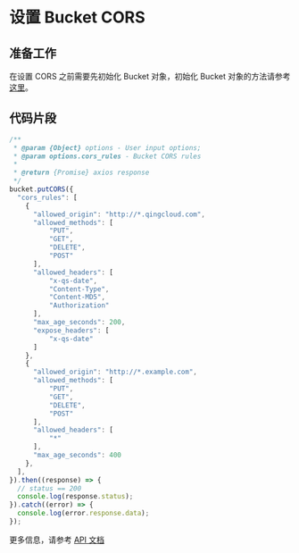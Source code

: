 # 设置 Bucket CORS

## 准备工作

在设置 CORS 之前需要先初始化 Bucket 对象，初始化 Bucket 对象的方法请参考[这里](./initialize_config_and_qingstor_zh-CN.md)。

## 代码片段

```javascript
/**
 * @param {Object} options - User input options;
 * @param options.cors_rules - Bucket CORS rules
 *
 * @return {Promise} axios response
 */
bucket.putCORS({
  "cors_rules": [
    {
      "allowed_origin": "http://*.qingcloud.com",
      "allowed_methods": [
          "PUT",
          "GET",
          "DELETE",
          "POST"
      ],
      "allowed_headers": [
          "x-qs-date",
          "Content-Type",
          "Content-MD5",
          "Authorization"
      ],
      "max_age_seconds": 200,
      "expose_headers": [
          "x-qs-date"
      ]
    },
    {
      "allowed_origin": "http://*.example.com",
      "allowed_methods": [
          "PUT",
          "GET",
          "DELETE",
          "POST"
      ],
      "allowed_headers": [
          "*"
      ],
      "max_age_seconds": 400
    },
  ],
}).then((response) => {
  // status == 200
  console.log(response.status);
}).catch((error) => {
  console.log(error.response.data);
});
```

更多信息，请参考 [API 文档](https://docsv3.qingcloud.com/storage/object-storage/api/bucket/cors/put_cors/)
